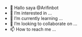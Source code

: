 - 👋 Hallo saya @Arifinbot
- 👀 I’m interested in ...
- 🌱 I’m currently learning ...
- 💞️ I’m looking to collaborate on ...
- 📫 How to reach me ...

<!---
Arifinbot/Arifinbot is a ✨ special ✨ repository because its `README.md` (this file) appears on your GitHub profile.
You can click the Preview link to take a look at your changes.
--->
